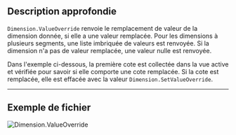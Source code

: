 ## Description approfondie
`Dimension.ValueOverride` renvoie le remplacement de valeur de la dimension donnée, si elle a une valeur remplacée. Pour les dimensions à plusieurs segments, une liste imbriquée de valeurs est renvoyée. Si la dimension n'a pas de valeur remplacée, une valeur nulle est renvoyée.

Dans l'exemple ci-dessous, la première cote est collectée dans la vue active et vérifiée pour savoir si elle comporte une cote remplacée. Si la cote est remplacée, elle est effacée avec la valeur `Dimension.SetValueOverride`.
___
## Exemple de fichier

![Dimension.ValueOverride](./Revit.Elements.Dimension.ValueOverride_img.jpg)
